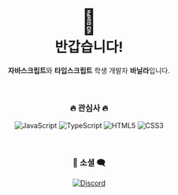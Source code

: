 <div style="text-align: center;">
<h1><a style="font-size: 50px;">👋</a><br>반갑습니다! </h1>
<p><strong>자바스크립트</strong>와 <strong>타입스크립트</strong> 학생 개발자 <strong>바닐라</strong>입니다.</p>

<br/>

<h3>🔥 관심사 🔥</h3>
  <p>
    <img src="https://img.shields.io/badge/JavaScript-F7DF1E?style=for-the-badge&logo=JavaScript&logoColor=black" alt="JavaScript"/> 
    <img src="https://img.shields.io/badge/TypeScript-3178C6?style=for-the-badge&logo=TypeScript&logoColor=white" alt="TypeScript"/> 
    <img src="https://img.shields.io/badge/HTML5-E34F26?style=for-the-badge&logo=HTML5&logoColor=white" alt="HTML5"/>
    <img src="https://img.shields.io/badge/CSS3-1572B6?style=for-the-badge&logo=CSS3&logoColor=white" alt="CSS3"/>
  </p>
<br/>
<h3>💬 소셜 🗨️</h3>
<p>
  <a href="https://discord.com/users/1053585025074999369">
  <img src="https://img.shields.io/badge/discord-7289da?style=for-the-badge&logo=discord&logoColor=white" alt="Discord"/> 
</a>
</p>
  <span style="font-size: 2px; opacity: 0.1%;">&#169; 2024. Nilla. all rights reserved.</span>
</div>
